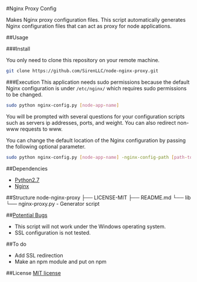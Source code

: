 #Nginx Proxy Config

Makes Nginx proxy configuration files. This script automatically generates Nginx configuration files that can act as proxy for node applications.

##Usage

###Install

You only need to clone this repository on your remote machine.
``` bash
git clone https://github.com/SirenLLC/node-nginx-proxy.git
```

###Execution
This application needs sudo permissions because the default Nginx configuration is under `/etc/nginx/` which requires sudo permissions to be changed.
```bash
sudo python nginx-config.py [node-app-name]
```
You will be prompted with several questions for your configuration scripts such as servers ip addresses, ports, and weight.
You can also redirect non-www requests to www.

You can change the default location of the Nginx configuration by passing the following optional parameter.
```bash
sudo python nginx-config.py [node-app-name] -nginx-config-path [path-to-nginx-config]
```



##Dependencies
* [Python2.7](https://www.python.org/download/releases/2.7/)
* [Nginx](http://nginx.org/en/download.html)

##Structure
	node-nginx-proxy
	├── LICENSE-MIT
	├── README.md
	└── lib
		└── nginx-proxy.py		- Generator script

##[Potential Bugs](https://github.com/SirenLLC/node-nginx-proxy/issues)
* This script will not work under the Windows operating system.
* SSL configuration is not tested.

##To do
* Add SSL redirection
* Make an npm module and put on npm

##License
[MIT license](http://opensource.org/licenses/MIT)
